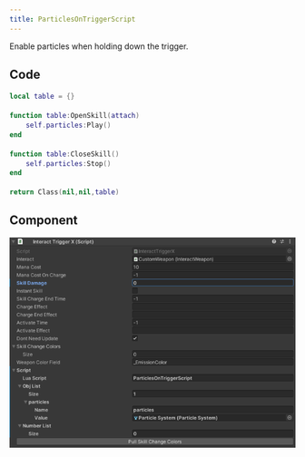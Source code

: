 ```yaml
---
title: ParticlesOnTriggerScript
---
```


Enable particles when holding down the trigger.

## Code

```lua
local table = {}

function table:OpenSkill(attach)
    self.particles:Play()
end

function table:CloseSkill()
    self.particles:Stop()
end

return Class(nil,nil,table)
```

## Component

![Component](/img/script-particles-on-trigger.png)

